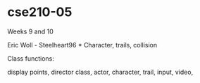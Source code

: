 # cse210-05
Weeks 9 and 10

Eric Woll - Steelheart96 * Character, trails, collision


Class functions:

display points,
director class,
actor,
  character,
  trail,
input,
video,

